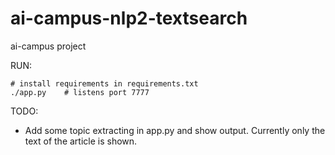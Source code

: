# ai-campus-nlp2-textsearch
ai-campus project

RUN:
```
# install requirements in requirements.txt
./app.py	# listens port 7777
```

TODO:
* Add some topic extracting in app.py and show output.  Currently only
  the text of the article is shown.
